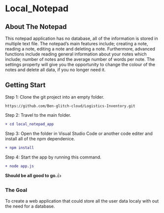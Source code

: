 <h1>Local_Notepad</h1> 

<h2>About The Notepad</h2> 

<p>This notepad application has no database, all of the information is stored in multiple text file. The notepad’s main features include;  creating a note,  reading a note, editing a note and deleting a note. Furthermore, advanced functions include reading general information about your notes which include; number of notes and the average number of words per note. The settings property will give you the opportunity to change the colour of the notes and delete all data, if you no longer need it.</p> 

<h2>Getting Start</h2>

Step 1: Clone the git project into an empty folder.
```
https://github.com/Ben-glitch-cloud/Logistics-Inventory.git
```

Step 2: Travel to the main folder.
```diff
+ cd local_notepad_app
``` 

Step 3: Open the folder in Visual Studio Code or another code editer and install all of the npm dependenice.
```diff 
+ npm install 
``` 

Step 4: Start the app by running this command. 
```diff 
+ node app.js 
```  

<p><b>Should be all good to go.</b>👍</p> 

<h3>The Goal</h3> 

<p>To create a web application that could store all the user data localy with out the need for a database.</p>
